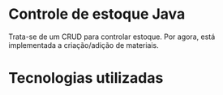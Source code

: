 # Controle de estoque Java
Trata-se de um CRUD para controlar estoque. Por agora, está implementada a criação/adição de materiais.

# Tecnologias utilizadas